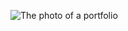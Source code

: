 ![The photo of a portfolio](http://ts4.mm.bing.net/th?id=OIP.kqWW6rBtQAaGzVQeaBRbOwHaE8&pid=15.1&w=80&h=80)
